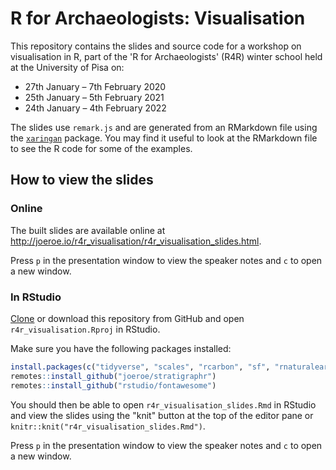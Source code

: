 # R for Archaeologists: Visualisation

This repository contains the slides and source code for a workshop on visualisation in R, part of the 'R for Archaeologists' (R4R) winter school held at the University of Pisa on:

* 27th January – 7th February 2020
* 25th January – 5th February 2021
* 24th January – 4th February 2022

The slides use `remark.js` and are generated from an RMarkdown file using the [`xaringan`](https://github.com/yihui/xaringan) package. 
You may find it useful to look at the RMarkdown file to see the R code for some of the examples.

## How to view the slides

### Online

The built slides are available online at <http://joeroe.io/r4r_visualisation/r4r_visualisation_slides.html>.

Press `p` in the presentation window to view the speaker notes and `c` to open a new window.

### In RStudio

[Clone](https://help.github.com/en/github/creating-cloning-and-archiving-repositories/cloning-a-repository) or download this repository from GitHub and open `r4r_visualisation.Rproj` in RStudio.

Make sure you have the following packages installed:

```r
install.packages(c("tidyverse", "scales", "rcarbon", "sf", "rnaturalearth", "tidygraph", "ggraph", "remotes", "gt"))
remotes::install_github("joeroe/stratigraphr")
remotes::install_github("rstudio/fontawesome")
```

You should then be able to open `r4r_visualisation_slides.Rmd` in RStudio and view the slides using the "knit" button at the top of the editor pane or `knitr::knit("r4r_visualisation_slides.Rmd")`.

Press `p` in the presentation window to view the speaker notes and `c` to open a new window.
